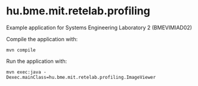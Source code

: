 # hu.bme.mit.retelab.profiling
Example application for Systems Engineering Laboratory 2 (BMEVIMIAD02)

Compile the application with:
```
mvn compile
```
Run the application with:
```
mvn exec:java -Dexec.mainClass=hu.bme.mit.retelab.profiling.ImageViewer
```
